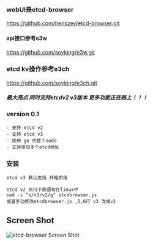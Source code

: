 ### webUI是etcd-browser
https://github.com/henszey/etcd-browser.git
#### api接口参考e3w
https://github.com/soyking/e3w.git
### etcd kv操作参考e3ch
https://github.com/soyking/e3ch.git

##### 最大亮点 同时支持etcdv2 v3版本 更多功能正在路上！！！

### version 0.1
    - 支持 etcd v2
    - 支持 etcd v3
    - 使用 go 代替了node
    - 支持添加多个etcd地址



### 安装
    etcd v3 默认支持 开箱即用

    etcd v2 执行下面语句在linux中
    sed -i "s/v3/v2/g" etcdbrowser.js
    或者手动修改etcdbrowser.js ,5,6行 v3 改成v2

## Screen Shot
![etcd-browser Screen Shot](http://henszey.github.io/etcd-browser/images/etcdbrowser.png)